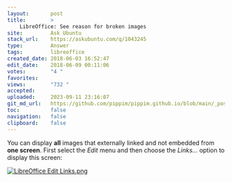 ```yaml
---
layout:       post
title:        >
    LibreOffice: See reason for broken images
site:         Ask Ubuntu
stack_url:    https://askubuntu.com/q/1043245
type:         Answer
tags:         libreoffice
created_date: 2018-06-03 16:52:47
edit_date:    2018-06-09 00:11:06
votes:        "4 "
favorites:    
views:        "732 "
accepted:     
uploaded:     2023-09-11 23:16:07
git_md_url:   https://github.com/pippim/pippim.github.io/blob/main/_posts/2018/2018-06-03-LibreOffice_-See-reason-for-broken-images.md
toc:          false
navigation:   false
clipboard:    false
---
```


You can display **all** images that externally linked and not embedded from **one screen**. First select the *Edit* menu and then choose the *Links…* option to display this screen:

[![LibreOffice Edit Links.png][1]][1]


  [1]: https://i.stack.imgur.com/Y7ZRu.png

